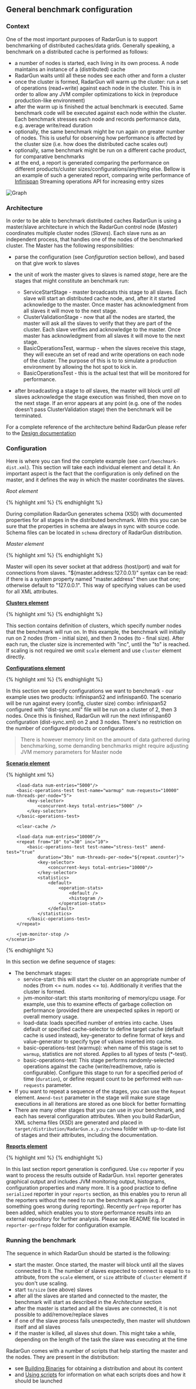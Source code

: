 ---
---

General benchmark configuration
-------------------------------

### Context

One of the most important purposes of RadarGun is to support benchmarking of distributed caches/data grids.  Generally speaking, a benchmark on a distributed cache is performed as follows:

* a number of nodes is started, each living in its own process. A node maintains an instance of a (distributed) cache
* RadarGun waits until all these nodes see each other and form a cluster
* once the cluster is formed, RadarGun will warm up the cluster: run a set of operations (read+write) against each node in the cluster. This is in order to allow any JVM compiler optimizations to kick in (reproduce production-like environment)
* after the warm up is finished the actual benchmark is executed. Same benchmark code will be executed against each node within the cluster. Each benchmark stresses each node and records performance data, e.g. average write/read duration
* optionally, the same benchmark might be run again on greater number of nodes. This is useful for observing how performance is affected by the cluster size (i.e. how does the distributed cache scales out)
* optionally, same benchmark might be run on a different cache product, for comparative benchmarks
* at the end, a report is generated comparing the performance on different products/cluster sizes/configurations/anything else. Bellow is an example of such a generated report, comparing write performance of [Infinispan](http://www.jboss.org/infinispan) Streaming operations API for increasing entry sizes

![Graph]({{page.path_to_root}}/images/Streaming_Operations_test_StreamingOperations.Put_mean_dev.png)

### Architecture

In order to be able to benchmark distributed caches RadarGun is using a master/slave architecture in which the RadarGun control node (*Master*) coordinates multiple cluster nodes (*Slaves*). Each slave runs as an independent process, that handles one of the nodes of the benchmarked cluster. The Master has the following responsibilities:

* parse the configuration (see *Configuration* section bellow), and based on that give work to slaves
* the unit of work the master gives to slaves is named *stage*, here are the stages that might constitute an benchmark run:

    * ServiceStartStage - master broadcasts this stage to all slaves. Each slave will start an distributed cache node, and, after it it started acknowledge to the master. Once master has acknowledgment from all slaves it will move to the next stage.
    * ClusterValidationStage - now that all the nodes are started, the master will ask all the slaves to verify that they are part of the cluster. Each slave verifies and acknowledge to the master. Once master has acknowledgment from all slaves it will move to the next stage.
    * BasicOperationsTest, warmup - when the slaves receive this stage, they will execute an set of read and write operations on each node of the cluster. The purpose of this is to to simulate a production environment by allowing the hot spot to kick in.
    * BasicOperationsTest - this is the actual test that will be monitored for performance. 
               
* after broadcasting a stage to *all* slaves, the master will block until *all* slaves acknowledge the stage execution was finished, then move on to the next stage. If an error appears at any point (e.g. one of the nodes doesn't pass ClusterValidation stage) then the benchmark will be terminated.

For a complete reference of the architecture behind RadarGun please refer to the [Design documentation]({{page.path_to_root}}architecture/design_documentation.html)

### Configuration

Here is where you can find the complete example (see `conf/benchmark-dist.xml`). This section will take each individual element and detail it. An important aspect is the fact that the configuration is only defined on the master, and it defines the way in which the master coordinates the slaves.

*Root element*

{% highlight xml %}
    <benchmark xmlns="urn:radargun:benchmark:3.0">
{% endhighlight %}

During compilation RadarGun generates schema (XSD) with documented properties for all stages in the distributed benchmark. With this you can be sure that the properties in schema are always in sync with source code. Schema files can be located in `schema` directory of RadarGun distribution.

*Master element*

{% highlight xml %}
    <master bindAddress="${master.address:127.0.0.1}" port="${master.port:2103}"/>
{% endhighlight %}

Master will open its sever socket at that address (host/port) and wait for connections from slaves. "${master.address:127.0.0.1}" syntax can be read: if there is a system property named "master.address" then use that one; otherwise default to "127.0.0.1". This way of specifying values can be used for all XML attributes.

[**Clusters element**](./clusters.html)

{% highlight xml %}
    <clusters>
        <scale from="2" to="3" inc="1">
            <cluster />
        </scale>
    </clusters>
{% endhighlight %}

This section contains definition of clusters, which specify number nodes that the benchmark will run on. In this example, the benchmark will initially run on 2 nodes (from - initial size), and then 3 nodes (to - final size). After each run, the cluster size is incremented with "inc", until the "to" is reached. If scaling is not required we omit `scale` element and use `cluster` element directly.

[**Configurations element**](./configurations.html)

{% highlight xml %}
    <configurations>
        <config name="Infinispan 5.2 - distributed">
            <setup plugin="infinispan52">
                <embedded xmlns="urn:radargun:plugins:infinispan52:2.2" file="dist-sync.xml"/>
            </setup>
        </config>
        <config name="Infinispan 6.0 - distributed">
            <setup plugin="infinispan60">
                <embedded xmlns="urn:radargun:plugins:infinispan60:2.2" file="dist-sync.xml"/>
            </setup>
        </config>
    </configurations>
{% endhighlight %}

In this section we specify configurations we want to benchmark - our example uses two products: infinispan52 and infinispan60. The scenario will be run against every (config, cluster size) combo: infinispan52 configured with "dist-sync.xml" file will be run on a cluster of 2, then 3 nodes. Once this is finished, RadarGun will run the next infinispan60 configuration (dist-sync.xml) on 2 and 3 nodes. There's no restriction on the number of configured products or configurations.

> There is however memory limit on the amount of data gathered during benchmarking, some demanding benchmarks might require adjusting JVM memory parameters for Master node  

[**Scenario element**](./scenario.html)

{% highlight xml %}
    <scenario>
        <service-start />
        <jvm-monitor-start />

        <load-data num-entries="5000"/>
        <basic-operations-test test-name="warmup" num-requests="10000" num-threads-per-node="5">
            <key-selector>
                <concurrent-keys total-entries="5000" />
            </key-selector>
        </basic-operations-test>

        <clear-cache />

        <load-data num-entries="10000"/>
        <repeat from="10" to"=30" inc="10">
            <basic-operations-test test-name="stress-test" amend-test="true"
                duration="30s" num-threads-per-node="${repeat.counter}">
                <key-selector>
                    <concurrent-keys total-entries="10000"/>
                </key-selector>
                <statistics>
                    <default>
                        <operation-stats>
                            <default />
                            <histogram />
                        </operation-stats>
                    </default>
                </statistics>
            </basic-operations-test>
        </repeat>

        <jvm-monitor-stop />
    </scenario>
{% endhighlight %}

In this section we define sequence of stages:

* The benchmark stages:
    * service-start: this will start the cluster on an appropriate number of nodes (from <= num. nodes <= to). Additionally it verifies that the cluster is formed.
    * jvm-monitor-start: this starts monitoring of memory/cpu usage. For example, use this to examine effects of garbage collection on performance (provided there are unexpected spikes in report) or overall memory usage.
    * load-data: loads specified number of entries into cache. Uses default or specified cache-selector to define target cache (default cache is used instead), key-generator to define format of keys and value-generator to specify type of values inserted into cache.
    * basic-operations-test (warmup): when name of this stage is set to `warmup`, statistics are not stored. Applies to all types of tests (*-test). 
    * basic-operations-test: This stage performs randomly-selected operations against the cache (write/read/remove, ratio is configurable). Configure this stage to run for a specified period of time (`duration`), or define request count to be performed with `num-requests` parameter.
* If you want to repeat a sequence of the stages, you can use the `Repeat` element. `Amend-test` parameter in the stage will make sure stage executions in all iterations are stored as one block for better formatting
* There are many other stages that you can use in your benchmark, and each has several configuration attributes. When you build RadarGun, XML schema files (XSD) are generated and placed in `target/distribution/RadarGun.x.y.z/schema` folder with up-to-date list of stages and their attributes, including the documentation.

[**Reports element**](./reports.html)

{% highlight xml %}
    <reports>
        <reporter type="csv" />
        <reporter type="html" />
        <reporter type="serialized" />
    </reports>
{% endhighlight %}

In this last section report generation is configured. Use `csv` reporter if you want to process the results outside of RadarGun. `html` reporter generates graphical output and includes JVM monitoring output, histograms, configuration properties and many more. It is a good practice to define `serialized` reporter in your `reports` section, as this enables you to rerun all the reporters without the need to run the benchmark again (e.g. if something goes wrong during reporting). Recently `perfrepo` reporter has been added, which enables you to store performance results into an external repository for further analysis. Please see README file located in `reporter-perfrepo` folder for configuration example.   

### Running the benchmark

The sequence in which RadarGun should be started is the following:

* start the master. Once started, the master will block until all the slaves connected to it. The number of slaves expected to connect is equal to `to` attribute, from the `scale` element, or `size` attribute of `cluster` element if you don't use scaling.
* start `to/size` (see above) slaves
* after all the slaves are started and connected to the master, the benchmark will start as described in the *Architecture* section
* after the master is started and all the slaves are connected, it is not possible to add/remove/replace slaves
* if one of the slave process fails unexpectedly, then master will shutdown itself and all slaves
* if the master is killed, all slaves shut down. This might take a while, depending on the length of the task the slave was executing at the time

RadarGun comes with a number of scripts that help starting the master and the nodes. They are present in the distribution: 

* see [Building Binaries]({{page.path_to_root}}getting_started/building_binaries.html) for obtaining a distribution and about its content 
* and [Using scripts]({{page.path_to_root}}getting_started/using_the_scripts.html) for information on what each scripts does and how it should be launched 
